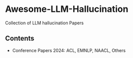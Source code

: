 # Awesome-LLM-Hallucination
Collection of LLM hallucination Papers

## Contents
- Conference Papers
2024: ACL, EMNLP, NAACL, Others
<!--stackedit_data:
eyJoaXN0b3J5IjpbMTUzNjgzOTkyMiwtNTExNzc4NjQ5LDIwND
k5MjE0OTMsLTQ4MDc4OTk3MiwtMTExODU5NzI5Nl19
-->